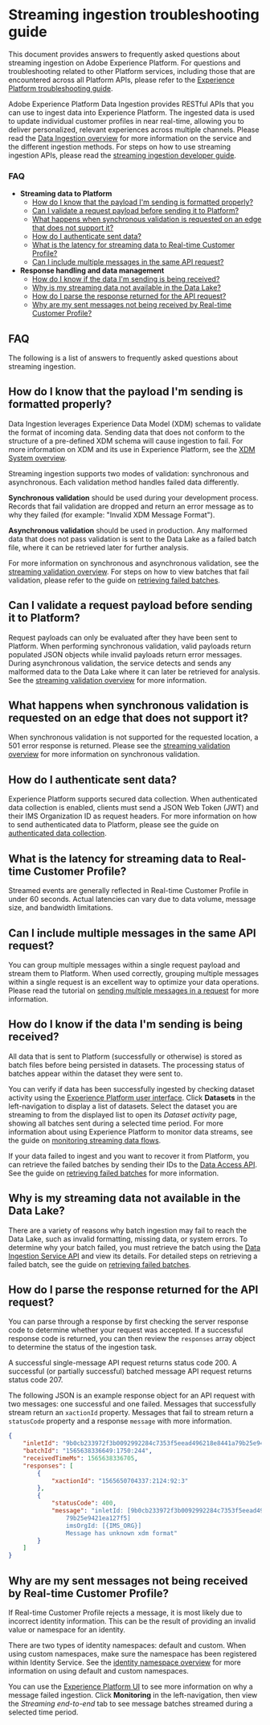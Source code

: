 # Streaming ingestion troubleshooting guide

This document provides answers to frequently asked questions about streaming ingestion on Adobe Experience Platform. For questions and troubleshooting related to other Platform services, including those that are encountered across all Platform APIs, please refer to the [Experience Platform troubleshooting guide][Trouble Shooting Guide].

Adobe Experience Platform Data Ingestion provides RESTful APIs that you can use to ingest data into Experience Platform. The ingested data is used to update individual customer profiles in near real-time, allowing you to deliver personalized, relevant experiences across multiple channels. Please read the [Data Ingestion overview](../ingest_architectural_overview/data-ingestion-overview.md) for more information on the service and the different ingestion methods. For steps on how to use streaming ingestion APIs, please read the [streaming ingestion developer guide][Getting Started With Streaming Ingestion].

### FAQ

- **Streaming data to Platform**
    - [How do I know that the payload I'm sending is formatted properly?](#how-do-i-know-that-the-payload-im-sending-is-formatted-properly)
    - [Can I validate a request payload before sending it to Platform?](#can-i-validate-a-request-payload-before-sending-it-to-platform)
    - [What happens when synchronous validation is requested on an edge that does not support it?](#what-happens-when-synchronous-validation-is-requested-on-an-edge-that-does-not-support-it)
    - [How do I authenticate sent data?](#how-do-i-authenticate-sent-data)
    - [What is the latency for streaming data to Real-time Customer Profile?](#what-is-the-latency-for-streaming-data-to-real-time-customer-profile)
    - [Can I include multiple messages in the same API request?](#can-i-include-multiple-messages-in-the-same-api-request)
- **Response handling and data management**
    - [How do I know if the data I'm sending is being received?](#how-do-i-know-if-the-data-im-sending-is-being-received)
    - [Why is my streaming data not available in the Data Lake?](#why-is-my-streaming-data-not-available-in-the-data-lake)
    - [How do I parse the response returned for the API request?](#how-do-i-parse-the-response-returned-for-the-api-request)
    - [Why are my sent messages not being received by Real-time Customer Profile?](#why-are-my-sent-messages-not-being-received-by-real-time-customer-profile)

## FAQ

The following is a list of answers to frequently asked questions about streaming ingestion.

## How do I know that the payload I'm sending is formatted properly?

Data Ingestion leverages Experience Data Model (XDM) schemas to validate the format of incoming data. Sending data that does not conform to the structure of a pre-defined XDM schema will cause ingestion to fail. For more information on XDM and its use in Experience Platform, see the [XDM System overview](../schema_registry/xdm_system/xdm_system_in_experience_platform.md).

Streaming ingestion supports two modes of validation: synchronous and asynchronous. Each validation method handles failed data differently.

**Synchronous validation** should be used during your development process. Records that fail validation are dropped and return an error message as to why they failed (for example: "Invalid XDM Message Format").

**Asynchronous validation** should be used in production. Any malformed data that does not pass validation is sent to the Data Lake as a failed batch file, where it can be retrieved later for further analysis.

For more information on synchronous and asynchronous validation, see the [streaming validation overview][Streaming Validation]. For steps on how to view batches that fail validation, please refer to the guide on [retrieving failed batches][Retrieving Failed Batches].

## Can I validate a request payload before sending it to Platform?

Request payloads can only be evaluated after they have been sent to Platform. When performing synchronous validation, valid payloads return populated JSON objects while invalid payloads return error messages. During asynchronous validation, the service detects and sends any malformed data to the Data Lake where it can later be retrieved for analysis. See the [streaming validation overview][Streaming Validation] for more information.

## What happens when synchronous validation is requested on an edge that does not support it?

When synchronous validation is not supported for the requested location, a 501 error response is returned. Please see the [streaming validation overview][Streaming Validation] for more information on synchronous validation.

## How do I authenticate sent data?

Experience Platform supports secured data collection. When authenticated data collection is enabled, clients must send a JSON Web Token (JWT) and their IMS Organization ID as request headers. For more information on how to send authenticated data to Platform, please see the guide on [authenticated data collection][Authenticated Data Collection].

## What is the latency for streaming data to Real-time Customer Profile?

Streamed events are generally reflected in Real-time Customer Profile in under 60 seconds. Actual latencies can vary due to data volume, message size, and bandwidth limitations.

## Can I include multiple messages in the same API request?

You can group multiple messages within a single request payload and stream them to Platform. When used correctly, grouping multiple messages within a single request is an excellent way to optimize your data operations. Please read the tutorial on [sending multiple messages in a request][Streaming Multiple Messages] for more information. 

## How do I know if the data I'm sending is being received?

All data that is sent to Platform (successfully or otherwise) is stored as batch files before being persisted in datasets. The processing status of batches appear within the dataset they were sent to.

You can verify if data has been successfully ingested by checking dataset activity using the [Experience Platform user interface][platform-ui]. Click **Datasets** in the left-navigation to display a list of datasets. Select the dataset you are streaming to from the displayed list to open its *Dataset activity* page, showing all batches sent during a selected time period. For more information about using Experience Platform to monitor data streams, see the guide on [monitoring streaming data flows][Monitoring Streaming Data Flows].

If your data failed to ingest and you want to recover it from Platform, you can retrieve the failed batches by sending their IDs to the [Data Access API][Data Access Service API]. See the guide on [retrieving failed batches][Retrieving Failed Batches] for more information.

## Why is my streaming data not available in the Data Lake?

There are a variety of reasons why batch ingestion may fail to reach the Data Lake, such as invalid formatting, missing data, or system errors. To determine why your batch failed, you must retrieve the batch using the [Data Ingestion Service API][Data Ingestion Service] and view its details. For detailed steps on retrieving a failed batch, see the guide on [retrieving failed batches][Retrieving Failed Batches].

## How do I parse the response returned for the API request?

You can parse through a response by first checking the server response code to determine whether your request was accepted. If a successful response code is returned, you can then review the `responses` array object to determine the status of the ingestion task.

A successful single-message API request returns status code 200. A successful (or partially successful) batched message API request returns status code 207.

The following JSON is an example response object for an API request with two messages: one successful and one failed. Messages that successfully stream return an `xactionId` property. Messages that fail to stream return a `statusCode` property and a response `message` with more information.

```JSON
{
    "inletId": "9b0cb233972f3b0092992284c7353f5eead496218e8441a79b25e9421ea127f5",
    "batchId": "1565638336649:1750:244",
    "receivedTimeMs": 1565638336705,
    "responses": [
        {
            "xactionId": "1565650704337:2124:92:3"
        },
        {
            "statusCode": 400,
            "message": "inletId: [9b0cb233972f3b0092992284c7353f5eead496218e8441a
                79b25e9421ea127f5] 
                imsOrgId: [{IMS_ORG}] 
                Message has unknown xdm format"
        }
    ]
}
```

## Why are my sent messages not being received by Real-time Customer Profile? 

If Real-time Customer Profile rejects a message, it is most likely due to incorrect identity information. This can be the result of providing an invalid value or namespace for an identity.

There are two types of identity namespaces: default and custom. When using custom namespaces, make sure the namespace has been registered within Identity Service. See the [identity namespace overview][identity-namespace] for more information on using default and custom namespaces.

You can use the [Experience Platform UI][platform-ui] to see more information on why a message failed ingestion. Click **Monitoring** in the left-navigation, then view the _Streaming end-to-end_ tab to see message batches streamed during a selected time period.

[Trouble Shooting Guide]: ../platform_faq_and_troubleshooting/platform_faq_and_troubleshooting.md
[Authenticated Data Collection]: authenticated_data_collection.md
[Getting Started With Streaming Ingestion]: getting_started_with_platform_streaming_ingestion.md 
[Monitoring Streaming Data Flows]: monitor-data-flows.md
[Streaming Validation]: streaming_validation.md
[Retrieving Failed Batches]: retrieving_failed_batches.md
[Streaming Multiple Messages]: ./sending_multiple_messages_in_an_http_request.md
[platform-ui]: https://platform.adobe.com
[Data Access Service API]: ../../../../../../acpdr/swagger-specs/data-access-api.yaml
[Data Ingestion Service]: ../../../../../../acpdr/swagger-specs/ingest-api.yaml
[identity-namespace]: ../identity_namespace_overview/identity_namespace_overview.md